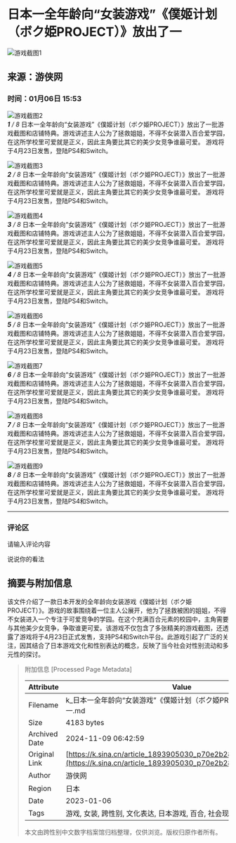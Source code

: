 # 日本一全年龄向“女装游戏”《僕姬计划（ボク姫PROJECT）》放出了一

![游戏截图1](https://n.sinaimg.cn/sinakd10200/360/w180h180/20221209/cc72-6dee670993e78bb83172b6b2edf5969c.jpg)

## 来源：游侠网  
### 时间：01月06日 15:53  

![游戏截图2](//k.sinaimg.cn/n/sinacn20115/450/w800h450/20200106/d9ff-imrkkfy3299529.jpg/w700d1q75cms.jpg)  
_**1** / 8_ 日本一全年龄向“女装游戏”《僕姬计划（ボク姫PROJECT）》放出了一批游戏截图和店铺特典。游戏讲述主人公为了拯救姐姐，不得不女装潜入百合爱学园，在这所学校里可爱就是正义，因此主角要比其它的美少女竞争谁最可爱。 游戏将于4月23日发售，登陆PS4和Switch。  

![游戏截图3](//k.sinaimg.cn/n/sinacn20115/450/w800h450/20200106/15dc-imrkkfy3299654.jpg/w700d1q75cms.jpg)  
_**2** / 8_ 日本一全年龄向“女装游戏”《僕姬计划（ボク姫PROJECT）》放出了一批游戏截图和店铺特典。游戏讲述主人公为了拯救姐姐，不得不女装潜入百合爱学园，在这所学校里可爱就是正义，因此主角要比其它的美少女竞争谁最可爱。 游戏将于4月23日发售，登陆PS4和Switch。  

![游戏截图4](//k.sinaimg.cn/n/sinacn20115/450/w800h450/20200106/153f-imrkkfy3299788.jpg/w700d1q75cms.jpg)  
_**3** / 8_ 日本一全年龄向“女装游戏”《僕姬计划（ボク姫PROJECT）》放出了一批游戏截图和店铺特典。游戏讲述主人公为了拯救姐姐，不得不女装潜入百合爱学园，在这所学校里可爱就是正义，因此主角要比其它的美少女竞争谁最可爱。 游戏将于4月23日发售，登陆PS4和Switch。  

![游戏截图5](//k.sinaimg.cn/n/sinacn20115/450/w800h450/20200106/20ca-imrkkfy3299896.jpg/w700d1q75cms.jpg)  
_**4** / 8_ 日本一全年龄向“女装游戏”《僕姬计划（ボク姫PROJECT）》放出了一批游戏截图和店铺特典。游戏讲述主人公为了拯救姐姐，不得不女装潜入百合爱学园，在这所学校里可爱就是正义，因此主角要比其它的美少女竞争谁最可爱。 游戏将于4月23日发售，登陆PS4和Switch。  

![游戏截图6](//k.sinaimg.cn/n/sinacn20115/450/w800h450/20200106/5463-imrkkfy3300035.jpg/w700d1q75cms.jpg)  
_**5** / 8_ 日本一全年龄向“女装游戏”《僕姬计划（ボク姫PROJECT）》放出了一批游戏截图和店铺特典。游戏讲述主人公为了拯救姐姐，不得不女装潜入百合爱学园，在这所学校里可爱就是正义，因此主角要比其它的美少女竞争谁最可爱。 游戏将于4月23日发售，登陆PS4和Switch。  

![游戏截图7](//k.sinaimg.cn/n/sinacn20115/310/w460h650/20200106/7118-imrkkfy3300164.jpg/w700d1q75cms.jpg)  
_**6** / 8_ 日本一全年龄向“女装游戏”《僕姬计划（ボク姫PROJECT）》放出了一批游戏截图和店铺特典。游戏讲述主人公为了拯救姐姐，不得不女装潜入百合爱学园，在这所学校里可爱就是正义，因此主角要比其它的美少女竞争谁最可爱。 游戏将于4月23日发售，登陆PS4和Switch。  

![游戏截图8](//k.sinaimg.cn/n/sinacn20115/310/w460h650/20200106/28d9-imrkkfy3300272.jpg/w700d1q75cms.jpg)  
_**7** / 8_ 日本一全年龄向“女装游戏”《僕姬计划（ボク姫PROJECT）》放出了一批游戏截图和店铺特典。游戏讲述主人公为了拯救姐姐，不得不女装潜入百合爱学园，在这所学校里可爱就是正义，因此主角要比其它的美少女竞争谁最可爱。 游戏将于4月23日发售，登陆PS4和Switch。  

![游戏截图9](//k.sinaimg.cn/n/sinacn20115/310/w460h650/20200106/0d23-imrkkfy3300377.jpg/w700d1q75cms.jpg)  
_**8** / 8_ 日本一全年龄向“女装游戏”《僕姬计划（ボク姫PROJECT）》放出了一批游戏截图和店铺特典。游戏讲述主人公为了拯救姐姐，不得不女装潜入百合爱学园，在这所学校里可爱就是正义，因此主角要比其它的美少女竞争谁最可爱。 游戏将于4月23日发售，登陆PS4和Switch。  

---

### 评论区  

请输入评论内容  

说说你的看法  

## 摘要与附加信息

<!-- tcd_abstract -->
该文件介绍了一款日本开发的全年龄向女装游戏《僕姬计划（ボク姫PROJECT）》。游戏的故事围绕着一位主人公展开，他为了拯救被困的姐姐，不得不女装进入一个专注于可爱竞争的学园。在这个充满百合元素的校园中，主角需要与其他美少女竞争，争取谁更可爱。该游戏不仅包含了多张精美的游戏截图，还透露了游戏将于4月23日正式发售，支持PS4和Switch平台。此游戏引起了广泛的关注，因其结合了日本游戏文化和性别表达的概念，反映了当今社会对性别流动和多元性的探讨。
<!-- tcd_abstract_end -->

> 附加信息 [Processed Page Metadata]
>
> | Attribute       | Value                                  |
> |-----------------|----------------------------------------|
> | Filename        | k_日本一全年龄向“女装游戏”《僕姬计划（ボク姫PROJECT）》放出了一.md                             |
> | Size            | 4183 bytes                           |
> | Archived Date   | 2024-11-09 06:42:59                             |
> | Original Link   | [https://k.sina.cn/article_1893905030_p70e2b28602700p7md.html](https://k.sina.cn/article_1893905030_p70e2b28602700p7md.html)                       |
> | Author          | 游侠网                               |
> | Region          | 日本                               |
> | Date            | 2023-01-06                                 |
> | Tags            | 游戏, 女装, 跨性别, 文化表达, 日本游戏, 百合, 社会现象                                 |
>
> 本文由跨性别中文数字档案馆归档整理，仅供浏览。版权归原作者所有。
>